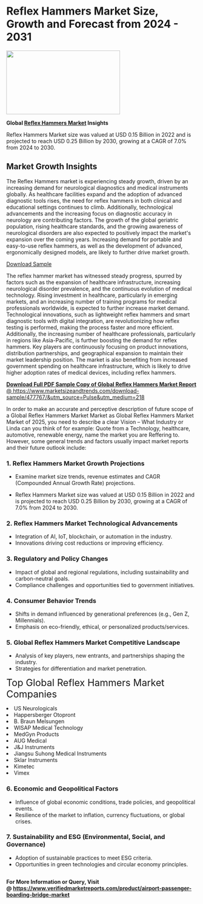<H1>Reflex Hammers Market Size, Growth and Forecast from 2024 - 2031</H1><img class="aligncenter size-medium wp-image-584254" src="https://thirdeyenews.in/wp-content/uploads/2024/09/Global-Market-Research-300x168.jpeg" alt="" width="300" height="168" /><p><strong>Global&nbsp;<a href="https://www.marketsizeandtrends.com/download-sample/477767/&amp;utm_source=Pulse&amp;utm_medium=218">Reflex Hammers Market</a> Insights</strong></p><p>Reflex Hammers Market size was valued at USD 0.15 Billion in 2022 and is projected to reach USD 0.25 Billion by 2030, growing at a CAGR of 7.0% from 2024 to 2030.</p><p><h2>Market Growth Insights</h2> <p>The Reflex Hammers market is experiencing steady growth, driven by an increasing demand for neurological diagnostics and medical instruments globally. As healthcare facilities expand and the adoption of advanced diagnostic tools rises, the need for reflex hammers in both clinical and educational settings continues to climb. Additionally, technological advancements and the increasing focus on diagnostic accuracy in neurology are contributing factors. The growth of the global geriatric population, rising healthcare standards, and the growing awareness of neurological disorders are also expected to positively impact the market's expansion over the coming years. Increasing demand for portable and easy-to-use reflex hammers, as well as the development of advanced, ergonomically designed models, are likely to further drive market growth.</p> <p><a href="#">Download Sample</a></p> <p>The reflex hammer market has witnessed steady progress, spurred by factors such as the expansion of healthcare infrastructure, increasing neurological disorder prevalence, and the continuous evolution of medical technology. Rising investment in healthcare, particularly in emerging markets, and an increasing number of training programs for medical professionals worldwide, is expected to further increase market demand. Technological innovations, such as lightweight reflex hammers and smart diagnostic tools with digital integration, are revolutionizing how reflex testing is performed, making the process faster and more efficient. Additionally, the increasing number of healthcare professionals, particularly in regions like Asia-Pacific, is further boosting the demand for reflex hammers. Key players are continuously focusing on product innovations, distribution partnerships, and geographical expansion to maintain their market leadership position. The market is also benefiting from increased government spending on healthcare infrastructure, which is likely to drive higher adoption rates of medical devices, including reflex hammers.</p> <p><a href="#"></p><p><span class=""><strong>Download Full PDF Sample Copy of Global Reflex Hammers Market Report</strong> @ <a href="https://www.marketsizeandtrends.com/download-sample/477767/&amp;utm_source=Pulse&amp;utm_medium=218" target="_blank">https://www.marketsizeandtrends.com/download-sample/477767/&amp;utm_source=Pulse&amp;utm_medium=218</a></span></p><p>In order to make an accurate and perceptive description of future scope of a Global&nbsp;Reflex Hammers Market Market as Global&nbsp;Reflex Hammers Market Market of 2025, you need to describe a clear Vision &ndash; What Industry or Linda can you think of for example: Quote from a Technology, healthcare, automotive, renewable energy, name the market you are Reffering to. However, some general trends and factors usually impact market reports and their future outlook include:</p><h3>1.&nbsp;<strong>Reflex Hammers Market Growth Projections</strong></h3><ul><li>Examine market size trends, revenue estimates and CAGR (Compounded Annual Growth Rate) projections.</li><li><p>Reflex Hammers Market size was valued at USD 0.15 Billion in 2022 and is projected to reach USD 0.25 Billion by 2030, growing at a CAGR of 7.0% from 2024 to 2030.</p></li></ul><h3>2.&nbsp;<strong>Reflex Hammers Market Technological Advancements</strong></h3><ul><li>Integration of AI, IoT, blockchain, or automation in the industry.</li><li>Innovations driving cost reductions or improving efficiency.</li></ul><h3>3.&nbsp;<strong>Regulatory and Policy Changes</strong></h3><ul><li>Impact of global and regional regulations, including sustainability and carbon-neutral goals.</li><li>Compliance challenges and opportunities tied to government initiatives.</li></ul><h3>4.&nbsp;<strong>Consumer Behavior Trends</strong></h3><ul><li>Shifts in demand influenced by generational preferences (e.g., Gen Z, Millennials).</li><li>Emphasis on eco-friendly, ethical, or personalized products/services.</li></ul><h3>5.&nbsp;<strong>Global Reflex Hammers Market Competitive Landscape</strong></h3><ul><li>Analysis of key players, new entrants, and partnerships shaping the industry.</li><li>Strategies for differentiation and market penetration.</li></ul><p data-pm-slice="1 1 []"><span style="color: inherit; font-family: inherit; font-size: 25px;">Top Global Reflex Hammers Market Companies</span></p><div class="" data-test-id=""><p><li>US Neurologicals</li><li> Happersberger Otopront</li><li> B. Braun Melsungen</li><li> WISAP Medical Technology</li><li> MedGyn Products</li><li> AUG Medical</li><li> J&J Instruments</li><li> Jiangsu Suhong Medical Instruments</li><li> Sklar Instruments</li><li> Kimetec</li><li> Vimex</li></p></div><h3>6.&nbsp;<strong>Economic and Geopolitical Factors</strong></h3><ul><li>Influence of global economic conditions, trade policies, and geopolitical events.</li><li>Resilience of the market to inflation, currency fluctuations, or global crises.</li></ul><h3>7.&nbsp;<strong>Sustainability and ESG (Environmental, Social, and Governance)</strong></h3><ul><li>Adoption of sustainable practices to meet ESG criteria.</li><li>Opportunities in green technologies and circular economy principles.</li></ul><h2><strong style="font-size: 14px;">For More Information or Query, Visit @&nbsp;</strong><a style="background-color: #ffffff; font-size: 14px;" href="https://www.marketsizeandtrends.com/report/reflex-hammers-market/" target="_blank">https://www.verifiedmarketreports.com/product/airport-passenger-boarding-bridge-market</a></h2>
